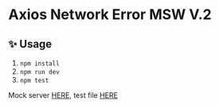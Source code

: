 # Axios Network Error MSW V.2

## ✨ Usage

1. `npm install`
2. `npm run dev`
3. `npm test`

Mock server [HERE](./backend/mock-server.js), test file [HERE](./frontend/components/__tests__/Todo.test.js)
